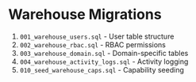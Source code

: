 # Warehouse Migrations

1. `001_warehouse_users.sql` - User table structure
2. `002_warehouse_rbac.sql` - RBAC permissions
3. `003_warehouse_domain.sql` - Domain-specific tables
4. `004_warehouse_activity_logs.sql` - Activity logging
5. `010_seed_warehouse_caps.sql` - Capability seeding

